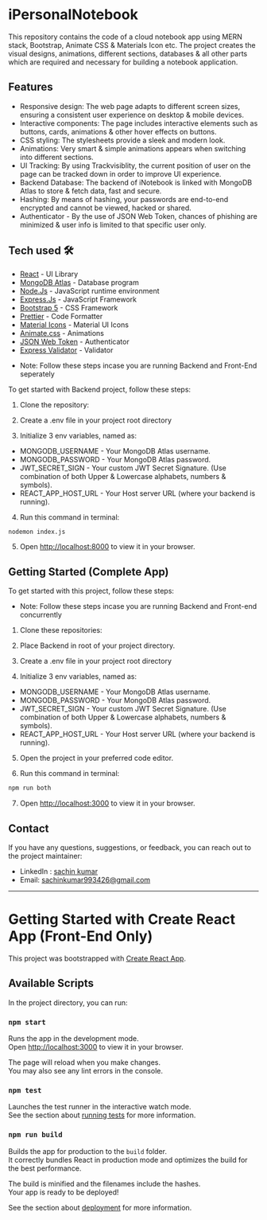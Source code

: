 # iPersonalNotebook

This repository contains the code of a cloud notebook app using MERN stack, Bootstrap, Animate CSS & Materials Icon etc. The project creates the visual designs, animations, different sections, databases & all other parts which are required and necessary for building a notebook application.



## Features

- Responsive design: The web page adapts to different screen sizes, ensuring a consistent user experience on desktop & mobile devices.
- Interactive components: The page includes interactive elements such as buttons, cards, animations & other hover effects on buttons.
- CSS styling: The stylesheets provide a sleek and modern look.
- Animations: Very smart & simple animations appears when switching into different sections.
- UI Tracking: By using Trackvisiblity, the current position of user on the page can be tracked down in order to improve UI experience.
- Backend Database: The backend of iNotebook is linked with MongoDB Atlas to store & fetch data, fast and secure.
- Hashing: By means of hashing, your passwords are end-to-end encrypted and cannot be viewed, hacked or shared. 
- Authenticator - By the use of JSON Web Token, chances of phishing are minimized & user info is limited to that specific user only.

## Tech used 🛠️

- [React](https://reactjs.org/) - UI Library
- [MongoDB Atlas](https://www.mongodb.com/atlas) - Database program
- [Node.Js](https://nodejs.org/en) - JavaScript runtime environment
- [Express.Js](http://expressjs.com/) - JavaScript Framework
- [Bootstrap 5](https://getbootstrap.com/) - CSS Framework
- [Prettier](https://prettier.io/) - Code Formatter
- [Material Icons](https://mui.com/material-ui/material-icons/) - Material UI Icons
- [Animate.css](https://animate.style/) - Animations
- [JSON Web Token](https://jwt.io/) - Authenticator
- [Express Validator](https://express-validator.github.io) - Validator





* Note: Follow these steps incase you are running Backend and Front-End seperately

To get started with Backend project, follow these steps:

1. Clone the repository:

2. Create a .env file in your project root directory

3. Initialize 3 env variables, named as:
- MONGODB_USERNAME - Your MongoDB Atlas username.
- MONGODB_PASSWORD - Your MongoDB Atlas password.
- JWT_SECRET_SIGN - Your custom JWT Secret Signature. (Use combination of both Upper & Lowercase alphabets, numbers & symbols).
- REACT_APP_HOST_URL - Your Host server URL (where your backend is running).

4. Run this command in terminal:
```bash
nodemon index.js
```

5. Open [http://localhost:8000](http://localhost:8000) to view it in your browser.

## Getting Started (Complete App)

To get started with this project, follow these steps:

* Note: Follow these steps incase you are running Backend and Front-end concurrently

1. Clone these repositories:





2. Place Backend in root of your project directory. 

3. Create a .env file in your project root directory

4. Initialize 3 env variables, named as:
- MONGODB_USERNAME - Your MongoDB Atlas username.
- MONGODB_PASSWORD - Your MongoDB Atlas password.
- JWT_SECRET_SIGN - Your custom JWT Secret Signature. (Use combination of both Upper & Lowercase alphabets, numbers & symbols).
- REACT_APP_HOST_URL - Your Host server URL (where your backend is running).

5. Open the project in your preferred code editor.

6. Run this command in terminal:
```bash
npm run both
```

7. Open [http://localhost:3000](http://localhost:3000) to view it in your browser.


## Contact

If you have any questions, suggestions, or feedback, you can reach out to the project maintainer:

- LinkedIn : [sachin kumar](https://www.linkedin.com/in/sachinkumar993426/)
- Email: [sachinkumar993426@gmail.com](mailto:sachinkumar993426@gmail.com)

---

<!----->

# Getting Started with Create React App (Front-End Only)

This project was bootstrapped with [Create React App](https://github.com/facebook/create-react-app).

## Available Scripts

In the project directory, you can run:

### `npm start`

Runs the app in the development mode.\
Open [http://localhost:3000](http://localhost:3000) to view it in your browser.

The page will reload when you make changes.\
You may also see any lint errors in the console.

### `npm test`

Launches the test runner in the interactive watch mode.\
See the section about [running tests](https://facebook.github.io/create-react-app/docs/running-tests) for more information.

### `npm run build`

Builds the app for production to the `build` folder.\
It correctly bundles React in production mode and optimizes the build for the best performance.

The build is minified and the filenames include the hashes.\
Your app is ready to be deployed!

See the section about [deployment](https://facebook.github.io/create-react-app/docs/deployment) for more information.
